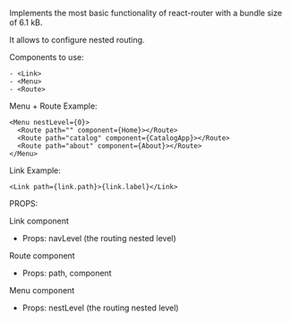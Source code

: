 Implements the most basic functionality of react-router with a bundle size of 6.1 kB.

It allows to configure nested routing.

Components to use:

```JSX
- <Link>
- <Menu>
- <Route>
```

Menu + Route Example:

```JSX
<Menu nestLevel={0}>
  <Route path="" component={Home}></Route>
  <Route path="catalog" component={CatalogApp}></Route>
  <Route path="about" component={About}></Route>
</Menu>
```

Link Example:

```JSX
<Link path={link.path}>{link.label}</Link>
```

PROPS:

Link component

- Props: navLevel (the routing nested level)

Route component

- Props: path, component

Menu component

- Props: nestLevel (the routing nested level)
